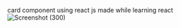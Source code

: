 card component using react js made while learning react
![Screenshot (300)](https://github.com/user-attachments/assets/beb015ea-6a11-45e1-921b-d2678f146e02)
